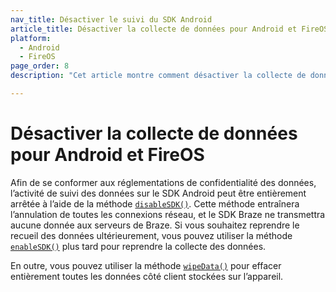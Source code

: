 ```yaml
---
nav_title: Désactiver le suivi du SDK Android
article_title: Désactiver la collecte de données pour Android et FireOS
platform: 
  - Android
  - FireOS
page_order: 8
description: "Cet article montre comment désactiver la collecte de données pour votre application Android ou FireOS."

---
```


# Désactiver la collecte de données pour Android et FireOS

Afin de se conformer aux réglementations de confidentialité des données, l’activité de suivi des données sur le SDK Android peut être entièrement arrêtée à l’aide de la méthode [`disableSDK()`][1]. Cette méthode entraînera l’annulation de toutes les connexions réseau, et le SDK Braze ne transmettra aucune donnée aux serveurs de Braze. Si vous souhaitez reprendre le recueil des données ultérieurement, vous pouvez utiliser la méthode [`enableSDK()`][2]  plus tard pour reprendre la collecte des données.

En outre, vous pouvez utiliser la méthode [`wipeData()`][3] pour effacer entièrement toutes les données côté client stockées sur l’appareil.

[1]: https://appboy.github.io/appboy-android-sdk/kdoc/braze-android-sdk/com.braze/-braze/-companion/disable-sdk.html
[2]: https://appboy.github.io/appboy-android-sdk/kdoc/braze-android-sdk/com.braze/-braze/-companion/enable-sdk.html
[3]: https://appboy.github.io/appboy-android-sdk/kdoc/braze-android-sdk/com.braze/-braze/-companion/wipe-data.html
